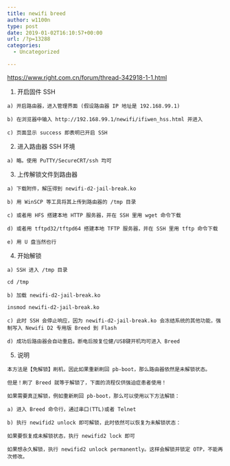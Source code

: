 ```yaml
---
title: newifi breed
author: w1100n
type: post
date: 2019-01-02T16:10:57+00:00
url: /?p=13288
categories:
  - Uncategorized

---
```

https://www.right.com.cn/forum/thread-342918-1-1.html

  1. 开启固件 SSH
  
    a) 开启路由器，进入管理界面 (假设路由器 IP 地址是 192.168.99.1)
  
    b) 在浏览器中输入 http://192.168.99.1/newifi/ifiwen_hss.html 并进入
  
    c) 页面显示 success 即表明已开启 SSH

  2. 进入路由器 SSH 环境
  
    a) 略。使用 PuTTY/SecureCRT/ssh 均可

  3. 上传解锁文件到路由器
  
    a) 下载附件，解压得到 newifi-d2-jail-break.ko
  
    b) 用 WinSCP 等工具将其上传到路由器的 /tmp 目录
  
    c) 或者用 HFS 搭建本地 HTTP 服务器，并在 SSH 里用 wget 命令下载
  
    d) 或者用 tftpd32/tftpd64 搭建本地 TFTP 服务器，并在 SSH 里用 tftp 命令下载
  
    e) 用 U 盘当然也行

  4. 开始解锁
  
    a) SSH 进入 /tmp 目录
      
    cd /tmp
  
    b) 加载 newifi-d2-jail-break.ko
      
    insmod newifi-d2-jail-break.ko
  
    c) 此时 SSH 会停止响应，因为 newifi-d2-jail-break.ko 会冻结系统的其他功能，强制写入 Newifi D2 专用版 Breed 到 Flash
  
    d) 成功后路由器会自动重启。断电后按复位健/USB键开机均可进入 Breed

  5. 说明
  
    本方法是【免解锁】刷机，因此如果重新刷回 pb-boot，那么路由器依然是未解锁状态。
  
    但是！刷了 Breed 就等于解锁了，下面的流程仅供强迫症患者使用！
  
    如果需要真正解锁，例如重新刷回 pb-boot，那么可以使用以下方法解锁：
  
    a) 进入 Breed 命令行，通过串口(TTL)或者 Telnet
  
    b) 执行 newifid2 unlock 即可解锁，此时依然可以恢复为未解锁状态：
      
    如果要恢复成未解锁状态，执行 newifid2 lock 即可
      
    如果想永久解锁，执行 newifid2 unlock permanently。这样会解锁并锁定 OTP，不能再次修改。